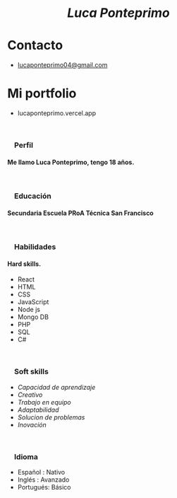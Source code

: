 # <center> _Luca Ponteprimo_</center>  



               
# Contacto 
* lucaponteprimo04@gmail.com

# Mi portfolio
* lucaponteprimo.vercel.app


&nbsp;


### &nbsp;&nbsp;&nbsp; Perfil
#### Me llamo Luca Ponteprimo, tengo 18 años.



&nbsp;




### &nbsp;&nbsp;&nbsp; Educación
 #### Secundaria Escuela PRoA Técnica San Francisco


 &nbsp;


 ###  &nbsp; &nbsp;  Habilidades
 #### Hard skills.
  * React
  * HTML
  * CSS
  * JavaScript
  * Node js
  * Mongo DB
  * PHP
  * SQL
  * C#


  &nbsp;




 ### &nbsp;&nbsp;&nbsp; Soft skills
  * _Capacidad de aprendizaje_
  * _Creativo_
  * _Trabajo en equipo_
  * _Adaptabilidad_
  * _Solucion de problemas_
  * _Inovación_ 


&nbsp;


### &nbsp;&nbsp;&nbsp; Idioma
 * Español : Nativo
 * Inglés : Avanzado
 * Portugués: Básico

&nbsp;


